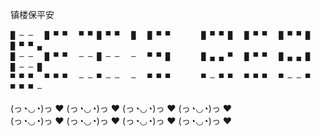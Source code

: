 镇楼保平安

    █ ─ ─ 　█ ▀ ▀ 　▀ ▀ █ ▀ ▀ 　█ 　█ ▀ ▀ 　　 　█ ▀ ▀ █ 　█ ▀ ▀ 　█ ▀ ▀ █ 　█ ▀ ▀ ▄   　
    █ ─ ─ 　█ ▀ ▀ 　─ ─ █ ─ ─ 　─ 　▀ ▀ █ 　　 　█ ▄ ▄ ▀ 　█ ▀ ▀ 　█ ▄ ▄ █ 　█ ─ ─ █   　
    ▀ ▀ ▀ 　▀ ▀ ▀ 　─ ─ ▀ ─ ─ 　─ 　▀ ▀ ▀ 　　 　▀ ─ ▀ ▀ 　▀ ▀ ▀ 　▀ ─ ─ ▀ 　▀ ▀ ▀ ─   　



(っ◔◡◔)っ ♥ (っ◔◡◔)っ ♥ (っ◔◡◔)っ ♥ (っ◔◡◔)っ ♥  
(っ◔◡◔)っ ♥ (っ◔◡◔)っ ♥ (っ◔◡◔)っ ♥ (っ◔◡◔)っ ♥  


